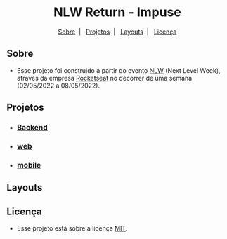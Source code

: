 <h1 align="center">NLW Return - Impuse</h1>
<p align="center">
  <a href="#sobre">Sobre</a>&nbsp;&nbsp;|&nbsp;&nbsp;
  <a href="#projetos">Projetos</a>&nbsp;&nbsp;|&nbsp;&nbsp;
  <a href="#layouts">Layouts</a>&nbsp;&nbsp;|&nbsp;&nbsp;
  <a href="#licença">Licença</a>
</p>


## Sobre
- Esse projeto foi construido a partir do evento [NLW](https://nextlevelweek.com/) (Next Level Week), através da empresa [Rocketseat](https://rocketseat.com.br
) no decorrer de uma semana (02/05/2022 a 08/05/2022). 


## Projetos
- ### [Backend](#-backend)
- ### [web](#-backend)
- ### [mobile](#-backend)




## Layouts




## Licença
- Esse projeto está sobre a licença [MIT](https://opensource.org/licenses/MIT).

